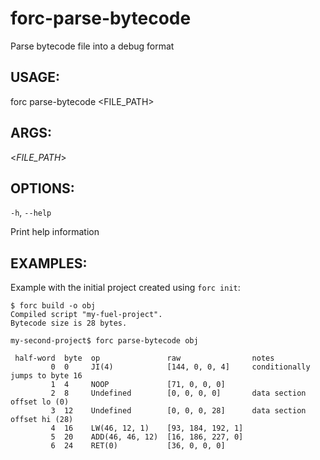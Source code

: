 # forc-parse-bytecode
Parse bytecode file into a debug format


## USAGE:
forc parse-bytecode <FILE_PATH>


## ARGS:

<_FILE_PATH_>


## OPTIONS:

`-h`, `--help` 

Print help information

## EXAMPLES:

Example with the initial project created using `forc init`:

```console
$ forc build -o obj
Compiled script "my-fuel-project".
Bytecode size is 28 bytes.
```

```console
my-second-project$ forc parse-bytecode obj

 half-word  byte  op               raw                notes
         0  0     JI(4)            [144, 0, 0, 4]     conditionally jumps to byte 16
         1  4     NOOP             [71, 0, 0, 0]
         2  8     Undefined        [0, 0, 0, 0]       data section offset lo (0)
         3  12    Undefined        [0, 0, 0, 28]      data section offset hi (28)
         4  16    LW(46, 12, 1)    [93, 184, 192, 1]
         5  20    ADD(46, 46, 12)  [16, 186, 227, 0]
         6  24    RET(0)           [36, 0, 0, 0]
```
